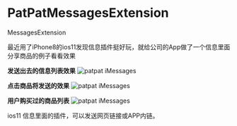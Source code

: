 # PatPatMessagesExtension
MessagesExtension

最近用了iPhone8的ios11发现信息插件挺好玩，就给公司的App做了一个信息里面分享商品的例子看看效果

**发送出去的信息列表效果**
![patpat iMessages](http://7xl48q.com1.z0.glb.clouddn.com/732667BA-26C7-4C4B-8D19-4CA74D45DB6C.png)

**点击商品将发送的效果**
![patpat iMessages](http://7xl48q.com1.z0.glb.clouddn.com/D41B3357-D277-46B2-8415-E8C13DEC469D.png)

**用户购买过的商品列表**
![patpat iMessages](http://7xl48q.com1.z0.glb.clouddn.com/F5913FC8-BAB6-41DD-A82F-37DFF537E788.jpeg)

ios11 信息里面的插件，可以发送网页链接或APP内链。

